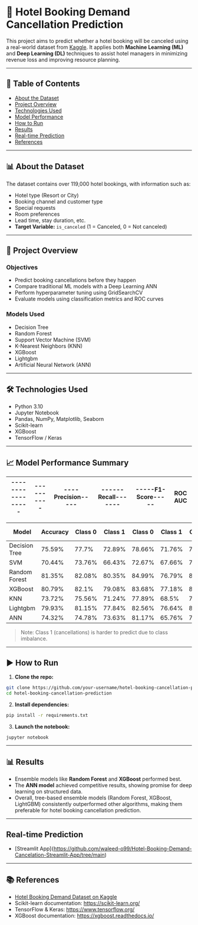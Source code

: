 
# 🏨 Hotel Booking Demand Cancellation Prediction

This project aims to predict whether a hotel booking will be canceled using a real-world dataset from [Kaggle](https://www.kaggle.com/datasets/jessemostipak/hotel-booking-demand). It applies both **Machine Learning (ML)** and **Deep Learning (DL)** techniques to assist hotel managers in minimizing revenue loss and improving resource planning.

---

## 📂 Table of Contents

- [About the Dataset](#📊-About-the-Dataset)
- [Project Overview](#🚀-Project-Overview)
- [Technologies Used](#🛠-Technologies-Used)
- [Model Performance](#📈-Model-Performance-Summary)
- [How to Run](#▶️-How-to-Run)
- [Results](#📊-Results)
- [Real-time Prediction](#Real-time-Prediction)
- [References](#📚-References)

---

## 📊 About the Dataset

The dataset contains over 119,000 hotel bookings, with information such as:

- Hotel type (Resort or City)
- Booking channel and customer type
- Special requests
- Room preferences
- Lead time, stay duration, etc.
- **Target Variable:** `is_canceled` (1 = Canceled, 0 = Not canceled)

---

## 🚀 Project Overview

### Objectives

- Predict booking cancellations before they happen
- Compare traditional ML models with a Deep Learning ANN
- Perform hyperparameter tuning using GridSearchCV
- Evaluate models using classification metrics and ROC curves

### Models Used

- Decision Tree
- Random Forest
- Support Vector Machine (SVM)
- K-Nearest Neighbors (KNN)
- XGBoost
- Lightgbm
- Artificial Neural Network (ANN)

---

## 🛠 Technologies Used

- Python 3.10
- Jupyter Notebook
- Pandas, NumPy, Matplotlib, Seaborn
- Scikit-learn
- XGBoost
- TensorFlow / Keras

---

## 📈 Model Performance Summary
                             
|-----------------|----------|----Precision-----|------Recall-------|-----F1-Score-----| ROC AUC|
|-----------------|----------|------------------|-------------------|------------------|--------|

|Model        | Accuracy | Class 0 | Class 1 | Class 0 | Class 1 | Class 0 | Class 1 | ROC AUC |
|-------------|----------|---------|---------|---------|---------|---------|---------|---------|
|Decision Tree| 75.59%   |  77.7%  |  72.89% |  78.66% |  71.76% |  78.17% |  72.32% |   83%   |
|SVM          | 70.44%   |  73.76% |  66.43% |  72.67% |  67.66% |  73.21% |  67.04% |    -    |
|Random Forest| 81.35%   |  82.08% |  80.35% |  84.99% |  76.79% |  83.51% |  78.53% |   90%   |
|XGBoost      | 80.79%   |  82.1%  |  79.08% |  83.68% |  77.18% |  82.88% |  78.12% |   89%   |
|KNN          | 73.72%   |  75.56% |  71.24% |  77.89% |  68.5%  |  76.71% |  69.84% |   83%   |
|Lightgbm     | 79.93%   |  81.15% |  77.84% |  82.56% |  76.64% |  82.05% |  77.24% |   88%   |
|ANN          | 74.32%   |  74.78% |  73.63% |  81.17% |  65.76% |  77.84% |  69.47% |   89%   |


> Note: Class 1 (cancellations) is harder to predict due to class imbalance.

---

## ▶️ How to Run

1. **Clone the repo:**

```bash
git clone https://github.com/your-username/hotel-booking-cancellation-prediction.git
cd hotel-booking-cancellation-prediction
```

2. **Install dependencies:**

```bash
pip install -r requirements.txt
```

3. **Launch the notebook:**

```bash
jupyter notebook
```

---

## 📊 Results

- Ensemble models like **Random Forest** and **XGBoost** performed best.
- The **ANN model** achieved competitive results, showing promise for deep learning on structured data.
- Overall, tree-based ensemble models (Random Forest, XGBoost, LightGBM) consistently
outperformed other algorithms, making them preferable for hotel booking cancellation
prediction.
---

## Real-time Prediction

- [Streamlit App]{https://github.com/waleed-o99/Hotel-Booking-Demand-Cancelation-Streamlit-App/tree/main)

---

## 📚 References

- [Hotel Booking Demand Dataset on Kaggle](https://www.kaggle.com/datasets/jessemostipak/hotel-booking-demand)
- Scikit-learn documentation: https://scikit-learn.org/
- TensorFlow & Keras: https://www.tensorflow.org/
- XGBoost documentation: https://xgboost.readthedocs.io/
